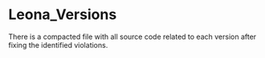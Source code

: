 # Leona_Versions

There is a compacted file with all source code related to each version after fixing the identified violations.
